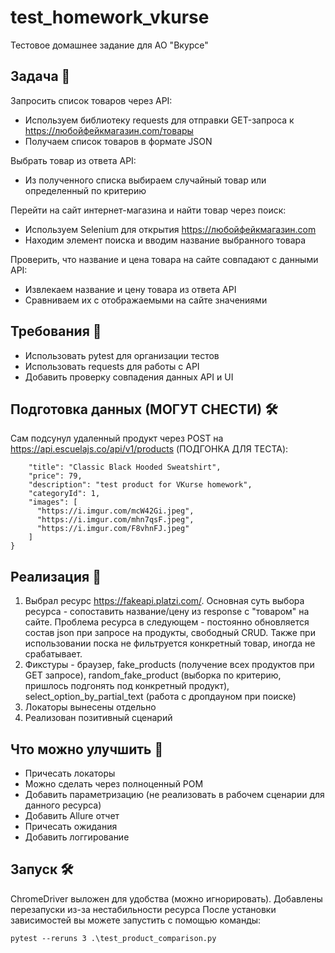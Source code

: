 # test_homework_vkurse
Тестовое домашнее задание для АО "Вкурсе"

## Задача 📑

Запросить список товаров через API:
  - Используем библиотеку requests для отправки GET-запроса к https://любойфейкмагазин.com/товары
  - Получаем список товаров в формате JSON
    
Выбрать товар из ответа API:
  - Из полученного списка выбираем случайный товар или определенный по критерию
    
Перейти на сайт интернет-магазина и найти товар через поиск:
  - Используем Selenium для открытия https://любойфейкмагазин.com
  - Находим элемент поиска и вводим название выбранного товара
    
Проверить, что название и цена товара на сайте совпадают с данными API:
  - Извлекаем название и цену товара из ответа API
  - Сравниваем их с отображаемыми на сайте значениями

## Требования 📑

  - Использовать pytest для организации тестов
  - Использовать requests для работы с API
  - Добавить проверку совпадения данных API и UI

## Подготовка данных (МОГУТ СНЕСТИ) 🛠️

Сам подсунул удаленный продукт через POST на https://api.escuelajs.co/api/v1/products (ПОДГОНКА ДЛЯ ТЕСТА):

```{
    "title": "Classic Black Hooded Sweatshirt",
    "price": 79,
    "description": "test product for VKurse homework",
    "categoryId": 1,
    "images": [
      "https://i.imgur.com/mcW42Gi.jpeg",
      "https://i.imgur.com/mhn7qsF.jpeg",
      "https://i.imgur.com/F8vhnFJ.jpeg"
    ]
}
```

## Реализация 🎯

1. Выбрал ресурс https://fakeapi.platzi.com/. Основная суть выбора ресурса - сопоставить название/цену из response с "товаром" на сайте.
   Проблема ресурса в следующем - постоянно обновляется состав json при запросе на продукты, свободный CRUD. Также при использовании поска не фильтруется конкретный товар, иногда не срабатывает.
2. Фикстуры - браузер, fake_products (получение всех продуктов при GET запросе), random_fake_product (выборка по критерию, пришлось подгонять под конкретный продукт), select_option_by_partial_text (работа с дропдауном при поиске)
3. Локаторы вынесены отдельно
4. Реализован позитивный сценарий

## Что можно улучшить 🎯

- Причесать локаторы
- Можно сделать через полноценный POM
- Добавить параметризацию (не реализовать в рабочем сценарии для данного ресурса)
- Добавить Allure отчет
- Причесать ожидания
- Добавить логгирование


## Запуск 🛠️

ChromeDriver выложен для удобства (можно игнорировать). Добавлены перезапуски из-за нестабильности ресурса
После установки зависимостей вы можете запустить с помощью команды:


```
pytest --reruns 3 .\test_product_comparison.py

```

